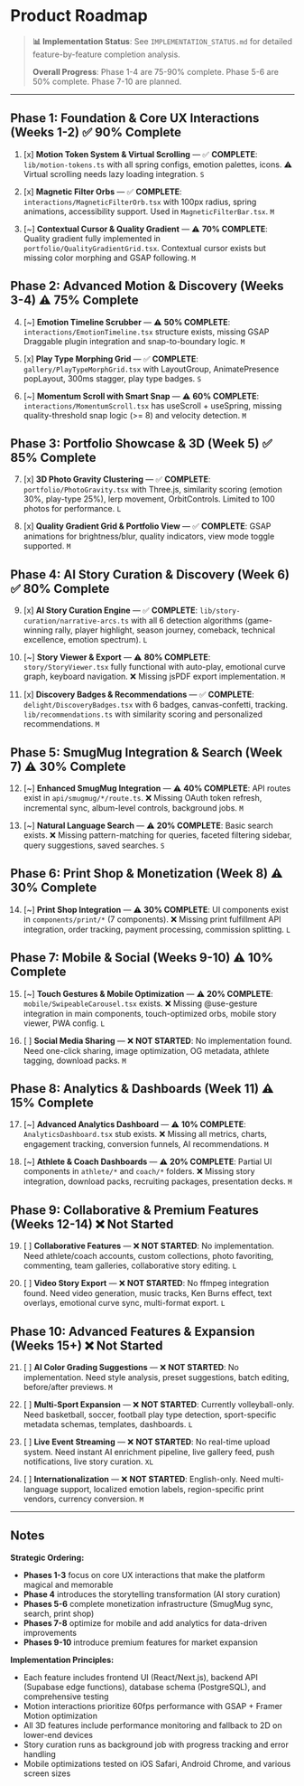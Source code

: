 # Product Roadmap

> **📊 Implementation Status**: See `IMPLEMENTATION_STATUS.md` for detailed feature-by-feature completion analysis.
>
> **Overall Progress**: Phase 1-4 are 75-90% complete. Phase 5-6 are 50% complete. Phase 7-10 are planned.

---

## Phase 1: Foundation & Core UX Interactions (Weeks 1-2) ✅ 90% Complete

1. [x] **Motion Token System & Virtual Scrolling** — ✅ **COMPLETE**: `lib/motion-tokens.ts` with all spring configs, emotion palettes, icons. ⚠️ Virtual scrolling needs lazy loading integration. `S`

2. [x] **Magnetic Filter Orbs** — ✅ **COMPLETE**: `interactions/MagneticFilterOrb.tsx` with 100px radius, spring animations, accessibility support. Used in `MagneticFilterBar.tsx`. `M`

3. [~] **Contextual Cursor & Quality Gradient** — ⚠️ **70% COMPLETE**: Quality gradient fully implemented in `portfolio/QualityGradientGrid.tsx`. Contextual cursor exists but missing color morphing and GSAP following. `M`

## Phase 2: Advanced Motion & Discovery (Weeks 3-4) ⚠️ 75% Complete

4. [~] **Emotion Timeline Scrubber** — ⚠️ **50% COMPLETE**: `interactions/EmotionTimeline.tsx` structure exists, missing GSAP Draggable plugin integration and snap-to-boundary logic. `M`

5. [x] **Play Type Morphing Grid** — ✅ **COMPLETE**: `gallery/PlayTypeMorphGrid.tsx` with LayoutGroup, AnimatePresence popLayout, 300ms stagger, play type badges. `S`

6. [~] **Momentum Scroll with Smart Snap** — ⚠️ **60% COMPLETE**: `interactions/MomentumScroll.tsx` has useScroll + useSpring, missing quality-threshold snap logic (>= 8) and velocity detection. `M`

## Phase 3: Portfolio Showcase & 3D (Week 5) ✅ 85% Complete

7. [x] **3D Photo Gravity Clustering** — ✅ **COMPLETE**: `portfolio/PhotoGravity.tsx` with Three.js, similarity scoring (emotion 30%, play-type 25%), lerp movement, OrbitControls. Limited to 100 photos for performance. `L`

8. [x] **Quality Gradient Grid & Portfolio View** — ✅ **COMPLETE**: GSAP animations for brightness/blur, quality indicators, view mode toggle supported. `M`

## Phase 4: AI Story Curation & Discovery (Week 6) ✅ 80% Complete

9. [x] **AI Story Curation Engine** — ✅ **COMPLETE**: `lib/story-curation/narrative-arcs.ts` with all 6 detection algorithms (game-winning rally, player highlight, season journey, comeback, technical excellence, emotion spectrum). `L`

10. [~] **Story Viewer & Export** — ⚠️ **80% COMPLETE**: `story/StoryViewer.tsx` fully functional with auto-play, emotional curve graph, keyboard navigation. ❌ Missing jsPDF export implementation. `M`

11. [x] **Discovery Badges & Recommendations** — ✅ **COMPLETE**: `delight/DiscoveryBadges.tsx` with 6 badges, canvas-confetti, tracking. `lib/recommendations.ts` with similarity scoring and personalized recommendations. `M`

## Phase 5: SmugMug Integration & Search (Week 7) ⚠️ 30% Complete

12. [~] **Enhanced SmugMug Integration** — ⚠️ **40% COMPLETE**: API routes exist in `api/smugmug/*/route.ts`. ❌ Missing OAuth token refresh, incremental sync, album-level controls, background jobs. `M`

13. [~] **Natural Language Search** — ⚠️ **20% COMPLETE**: Basic search exists. ❌ Missing pattern-matching for queries, faceted filtering sidebar, query suggestions, saved searches. `S`

## Phase 6: Print Shop & Monetization (Week 8) ⚠️ 30% Complete

14. [~] **Print Shop Integration** — ⚠️ **30% COMPLETE**: UI components exist in `components/print/*` (7 components). ❌ Missing print fulfillment API integration, order tracking, payment processing, commission splitting. `L`

## Phase 7: Mobile & Social (Weeks 9-10) ⚠️ 10% Complete

15. [~] **Touch Gestures & Mobile Optimization** — ⚠️ **20% COMPLETE**: `mobile/SwipeableCarousel.tsx` exists. ❌ Missing @use-gesture integration in main components, touch-optimized orbs, mobile story viewer, PWA config. `L`

16. [ ] **Social Media Sharing** — ❌ **NOT STARTED**: No implementation found. Need one-click sharing, image optimization, OG metadata, athlete tagging, download packs. `M`

## Phase 8: Analytics & Dashboards (Week 11) ⚠️ 15% Complete

17. [~] **Advanced Analytics Dashboard** — ⚠️ **10% COMPLETE**: `AnalyticsDashboard.tsx` stub exists. ❌ Missing all metrics, charts, engagement tracking, conversion funnels, AI recommendations. `M`

18. [~] **Athlete & Coach Dashboards** — ⚠️ **20% COMPLETE**: Partial UI components in `athlete/*` and `coach/*` folders. ❌ Missing story integration, download packs, recruiting packages, presentation decks. `M`

## Phase 9: Collaborative & Premium Features (Weeks 12-14) ❌ Not Started

19. [ ] **Collaborative Features** — ❌ **NOT STARTED**: No implementation. Need athlete/coach accounts, custom collections, photo favoriting, commenting, team galleries, collaborative story editing. `L`

20. [ ] **Video Story Export** — ❌ **NOT STARTED**: No ffmpeg integration found. Need video generation, music tracks, Ken Burns effect, text overlays, emotional curve sync, multi-format export. `L`

## Phase 10: Advanced Features & Expansion (Weeks 15+) ❌ Not Started

21. [ ] **AI Color Grading Suggestions** — ❌ **NOT STARTED**: No implementation. Need style analysis, preset suggestions, batch editing, before/after previews. `M`

22. [ ] **Multi-Sport Expansion** — ❌ **NOT STARTED**: Currently volleyball-only. Need basketball, soccer, football play type detection, sport-specific metadata schemas, templates, dashboards. `L`

23. [ ] **Live Event Streaming** — ❌ **NOT STARTED**: No real-time upload system. Need instant AI enrichment pipeline, live gallery feed, push notifications, live story curation. `XL`

24. [ ] **Internationalization** — ❌ **NOT STARTED**: English-only. Need multi-language support, localized emotion labels, region-specific print vendors, currency conversion. `M`

---

## Notes

**Strategic Ordering:**
- **Phases 1-3** focus on core UX interactions that make the platform magical and memorable
- **Phase 4** introduces the storytelling transformation (AI story curation)
- **Phases 5-6** complete monetization infrastructure (SmugMug sync, search, print shop)
- **Phases 7-8** optimize for mobile and add analytics for data-driven improvements
- **Phases 9-10** introduce premium features for market expansion

**Implementation Principles:**
- Each feature includes frontend UI (React/Next.js), backend API (Supabase edge functions), database schema (PostgreSQL), and comprehensive testing
- Motion interactions prioritize 60fps performance with GSAP + Framer Motion optimization
- All 3D features include performance monitoring and fallback to 2D on lower-end devices
- Story curation runs as background job with progress tracking and error handling
- Mobile optimizations tested on iOS Safari, Android Chrome, and various screen sizes
